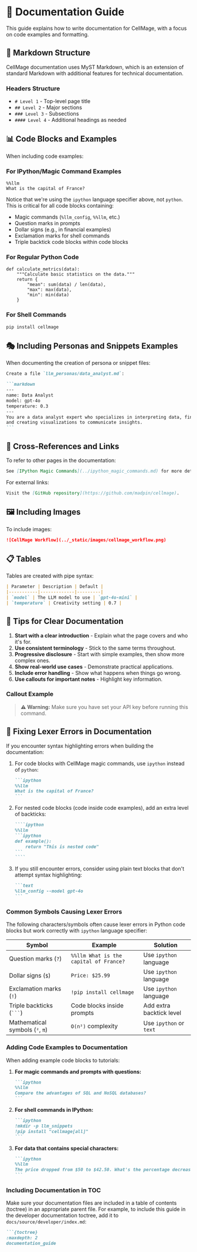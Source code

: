 # 📝 Documentation Guide

This guide explains how to write documentation for CellMage, with a focus on code examples and formatting.

## 🧩 Markdown Structure

CellMage documentation uses MyST Markdown, which is an extension of standard Markdown with additional features for technical documentation.

### Headers Structure

- `# Level 1` - Top-level page title
- `## Level 2` - Major sections
- `### Level 3` - Subsections
- `#### Level 4` - Additional headings as needed

## 📊 Code Blocks and Examples

When including code examples:

### For IPython/Magic Command Examples

```ipython
%%llm
What is the capital of France?
```

Notice that we're using the `ipython` language specifier above, not `python`. This is critical for all code blocks containing:

- Magic commands (`%llm_config`, `%%llm`, etc.)
- Question marks in prompts
- Dollar signs (e.g., in financial examples)
- Exclamation marks for shell commands
- Triple backtick code blocks within code blocks

### For Regular Python Code

```ipython
def calculate_metrics(data):
    """Calculate basic statistics on the data."""
    return {
        "mean": sum(data) / len(data),
        "max": max(data),
        "min": min(data)
    }
```

### For Shell Commands

```bash
pip install cellmage
```

## 🎭 Including Personas and Snippets Examples

When documenting the creation of persona or snippet files:

````md
Create a file `llm_personas/data_analyst.md`:

```markdown
---
name: Data Analyst
model: gpt-4o
temperature: 0.3
---
You are a data analyst expert who specializes in interpreting data, finding patterns,
and creating visualizations to communicate insights.
```
````

## 🔄 Cross-References and Links

To refer to other pages in the documentation:

```md
See [IPython Magic Commands](../ipython_magic_commands.md) for more details.
```

For external links:

```md
Visit the [GitHub repository](https://github.com/madpin/cellmage).
```

## 🖼️ Including Images

To include images:

```md
![CellMage Workflow](../_static/images/cellmage_workflow.png)
```

## 📋 Tables

Tables are created with pipe syntax:

```md
| Parameter | Description | Default |
|-----------|-------------|---------|
| `model` | The LLM model to use | `gpt-4o-mini` |
| `temperature` | Creativity setting | 0.7 |
```

## 🧠 Tips for Clear Documentation

1. **Start with a clear introduction** - Explain what the page covers and who it's for.
2. **Use consistent terminology** - Stick to the same terms throughout.
3. **Progressive disclosure** - Start with simple examples, then show more complex ones.
4. **Show real-world use cases** - Demonstrate practical applications.
5. **Include error handling** - Show what happens when things go wrong.
6. **Use callouts for important notes** - Highlight key information.

### Callout Example

> **⚠️ Warning:** Make sure you have set your API key before running this command.

## 🔄 Fixing Lexer Errors in Documentation

If you encounter syntax highlighting errors when building the documentation:

1. For code blocks with CellMage magic commands, use `ipython` instead of `python`:
   ````md
   ```ipython
   %%llm
   What is the capital of France?
   ```
   ````

2. For nested code blocks (code inside code examples), add an extra level of backticks:

   `````md
   ````ipython
   %%llm
   ```ipython
   def example():
       return "This is nested code"
   ```
   ````
   `````

3. If you still encounter errors, consider using plain text blocks that don't attempt syntax highlighting:
   ````md
   ```text
   %llm_config --model gpt-4o
   ```
   ````

### Common Symbols Causing Lexer Errors

The following characters/symbols often cause lexer errors in Python code blocks but work correctly with `ipython` language specifier:

| Symbol | Example | Solution |
|--------|---------|----------|
| Question marks (`?`) | `%%llm What is the capital of France?` | Use `ipython` language |
| Dollar signs (`$`) | `Price: $25.99` | Use `ipython` language |
| Exclamation marks (`!`) | `!pip install cellmage` | Use `ipython` language |
| Triple backticks (`` ``` ``) | Code blocks inside prompts | Add extra backtick level |
| Mathematical symbols (`²`, `π`) | `O(n²)` complexity | Use `ipython` or `text` |

### Adding Code Examples to Documentation

When adding example code blocks to tutorials:

1. **For magic commands and prompts with questions:**
   ````md
   ```ipython
   %%llm
   Compare the advantages of SQL and NoSQL databases?
   ```
   ````

2. **For shell commands in IPython:**
   ````md
   ```ipython
   !mkdir -p llm_snippets
   !pip install "cellmage[all]"
   ```
   ````

3. **For data that contains special characters:**
   ````md
   ```ipython
   %%llm
   The price dropped from $50 to $42.50. What's the percentage decrease?
   ```
   ````

### Including Documentation in TOC

Make sure your documentation files are included in a table of contents (toctree) in an appropriate parent file. For example, to include this guide in the developer documentation toctree, add it to `docs/source/developer/index.md`:

```md
```{toctree}
:maxdepth: 2
documentation_guide
```
```
